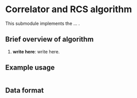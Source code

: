 # Correlator and RCS algorithm

This submodule implements the ... .

## Brief overview of algorithm

1. **write here**: write here.


## Example usage

```python


```

## Data format


